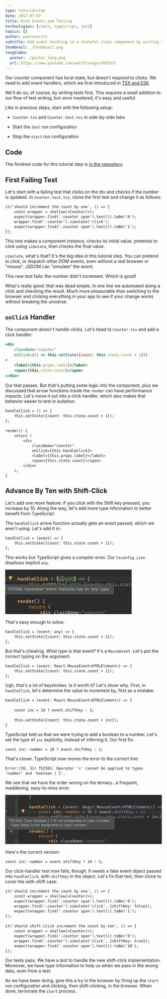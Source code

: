 ```yaml
---
type: tutorialstep
date: 2017-07-07
title: Rich Events and Testing
technologies: [react, typescript, jest]
topics: []
author: pauleveritt
subtitle: Add event handling to a stateful class component by writing tests during development.
thumbnail: ./thumbnail.png
longVideo:
  poster: ./poster_long.png
  url: https://www.youtube.com/watch?v=2gvjVVEtkfc
---
```


Our counter component has local state, but doesn't respond to clicks. We
need to add event handlers, which we first introduced in
[TSX and ES6](../tsx_es6/).

We'll do so, of course, by writing tests first. This requires a small
addition to our flow of test writing, but once mastered, it's easy and useful.

Like in previous steps, start with the following setup:

- `Counter.tsx` and `Counter.test.tsx` in side-by-side tabs

- Start the `Jest` run configuration

- Stop the `start` run configuration

## Code

The finished code for this tutorial step is 
[in the repository](https://github.com/JetBrains/pycharm_guide/tree/master/demos/tutorials/react_typescript_tdd/rich_events_and_testing).

## First Failing Test

Let's start with a failing test that clicks on the div and checks if the
number is updated. In `Counter.test.tsx`, clone the first test and change
it as follows:

```typescript{}
it('should increment the count by one', () => {
    const wrapper = shallow(<Counter/>);
    expect(wrapper.find('.counter span').text()).toBe('0');
    wrapper.find('.counter').simulate('click');
    expect(wrapper.find('.counter span').text()).toBe('1');
});
```

This test makes a component instance, checks its initial value, pretends to
click using `simulate`, then checks the final value.

`simulate`, what's that? It's the big idea in this tutorial step. You can 
pretend to click, or dispatch other DOM events, even without a real 
browser or "mouse". JSDOM can "simulate" the event.

This new test fails: the number didn't increment. Which is good!

What's really good: that was dead simple. In one line we automated doing a
click and checking the result. Much more pleasurable than switching to the
browser and clicking everything in your app to see if your change works
without breaking the universe.

## `onClick` Handler

The component doesn't handle clicks. Let's head to `Counter.tsx` and add
a click handler:

```jsx
<div
    className="counter" 
    onClick={() => this.setState({count: this.state.count + 1})}
>
    <label>{this.props.label}</label>
    <span>{this.state.count}</span>
</div>
```

Our test passes. But that's putting some logic into the component, plus 
we discussed that arrow functions inside the `render` can have performance 
impacts. Let's move it out into a click handler, which also makes that 
behavior easier to test in isolation:

```typescript{}
handleClick = () => {
    this.setState({count: this.state.count + 1});
};

render() {
    return (
        <div
            className="counter"
            onClick={this.handleClick}>
            <label>{this.props.label}</label>
            <span>{this.state.count}</span>
        </div>
    );
}
```

## Advance By Ten with Shift-Click

Let's add one more feature: if you click with the Shift key pressed, you
increase by 10. Along the way, let's add more type information to better
benefit from TypeScript.

The `handleClick` arrow function actually gets an event passed, which
we aren't using. Let's add it in:

```typescript{}
handleClick = (event) => {
    this.setState({count: this.state.count + 1});
};
```

This works but TypeScript gives a compiler error. Our `tsconfig.json`
disallows implicit `any`. 

![Implicit Any](./screenshots/implicit_any.png)

That's easy enough to solve:

```typescript{}
handleClick = (event: any) => {
    this.setState({count: this.state.count + 1});
};
```

But that's cheating. What type is that event? It's a `MouseEvent`. Let's
put the correct typing on the argument:

```typescript{}
handleClick = (event: React.MouseEvent<HTMLElement>) => {
    this.setState({count: this.state.count + 1});
};
```

Ugh, that's a lot of keystrokes. Is it worth it? Let's show why. First, in
`handleClick`, let's determine the value to increment by, first as a mistake:

```typescript{2,3}
handleClick = (event: React.MouseEvent<HTMLElement>) => {

    const inc = 10 ? event.shiftKey : 1;

    this.setState({count: this.state.count + inc});
}
```

TypeScript told us that we were trying to add a boolean to a number. Let's 
set the type of `inc` explicitly, instead of inferring it. Our first fix:

```typescript{}
const inc: number = 10 ? event.shiftKey : 1;
```

That's closer. TypeScript now moves the error to the correct line:

```
Error:(28, 31) TS2365: Operator '+' cannot be applied to types 
'number' and 'boolean | 1'.
```

We see that we have the order wrong on the ternary...a frequent, maddening, 
easy-to-miss error. 

![Wrong Ternary](./screenshots/wrong_ternary.png)

Here's the correct version:

```typescript{}
const inc: number = event.shiftKey ? 10 : 1;
```

Our click-handler test now fails, though. It needs a fake event object passed
into `handleClick`, with `shiftKey` in the object. Let's fix that test,
then clone to cover the with-shift case:

```typescript{}
it('should increment the count by one', () => {
    const wrapper = shallow(<Counter/>);
    expect(wrapper.find('.counter span').text()).toBe('0');
    wrapper.find('.counter').simulate('click', {shiftKey: false});
    expect(wrapper.find('.counter span').text()).toBe('1');
});

it('should shift-click increment the count by ten', () => {
    const wrapper = shallow(<Counter/>);
    expect(wrapper.find('.counter span').text()).toBe('0');
    wrapper.find('.counter').simulate('click', {shiftKey: true});
    expect(wrapper.find('.counter span').text()).toBe('10');
});
```

Our tests pass. We have a test to handle the new shift-click implementation.
Moreover, we have type information to help us when we pass in the wrong data,
even from a test.

As we have been doing, give this a try in the browser by firing up the
`start` run configuration and clicking, then shift-clicking, in the browser.
When done, terminate the `start` process.
